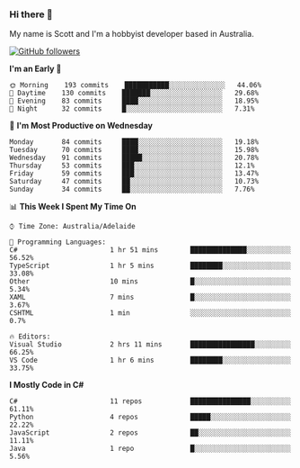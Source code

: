 ### Hi there 👋

My name is Scott and I'm a hobbyist developer based in Australia.

[![GitHub followers](https://img.shields.io/github/followers/puppetsw?label=Follow&style=social)](https://github.com/puppetsw?tab=followers)

<!--START_SECTION:waka-->
**I'm an Early 🐤** 

```text
🌞 Morning    193 commits    ███████████░░░░░░░░░░░░░░   44.06% 
🌆 Daytime    130 commits    ███████░░░░░░░░░░░░░░░░░░   29.68% 
🌃 Evening    83 commits     ████░░░░░░░░░░░░░░░░░░░░░   18.95% 
🌙 Night      32 commits     █░░░░░░░░░░░░░░░░░░░░░░░░   7.31%

```
📅 **I'm Most Productive on Wednesday** 

```text
Monday       84 commits     ████░░░░░░░░░░░░░░░░░░░░░   19.18% 
Tuesday      70 commits     ████░░░░░░░░░░░░░░░░░░░░░   15.98% 
Wednesday    91 commits     █████░░░░░░░░░░░░░░░░░░░░   20.78% 
Thursday     53 commits     ███░░░░░░░░░░░░░░░░░░░░░░   12.1% 
Friday       59 commits     ███░░░░░░░░░░░░░░░░░░░░░░   13.47% 
Saturday     47 commits     ██░░░░░░░░░░░░░░░░░░░░░░░   10.73% 
Sunday       34 commits     ██░░░░░░░░░░░░░░░░░░░░░░░   7.76%

```


📊 **This Week I Spent My Time On** 

```text
⌚︎ Time Zone: Australia/Adelaide

💬 Programming Languages: 
C#                       1 hr 51 mins        ██████████████░░░░░░░░░░░   56.52% 
TypeScript               1 hr 5 mins         ████████░░░░░░░░░░░░░░░░░   33.08% 
Other                    10 mins             █░░░░░░░░░░░░░░░░░░░░░░░░   5.34% 
XAML                     7 mins              █░░░░░░░░░░░░░░░░░░░░░░░░   3.67% 
CSHTML                   1 min               ░░░░░░░░░░░░░░░░░░░░░░░░░   0.7%

🔥 Editors: 
Visual Studio            2 hrs 11 mins       ████████████████░░░░░░░░░   66.25% 
VS Code                  1 hr 6 mins         ████████░░░░░░░░░░░░░░░░░   33.75%

```

**I Mostly Code in C#** 

```text
C#                       11 repos            ███████████████░░░░░░░░░░   61.11% 
Python                   4 repos             █████░░░░░░░░░░░░░░░░░░░░   22.22% 
JavaScript               2 repos             ██░░░░░░░░░░░░░░░░░░░░░░░   11.11% 
Java                     1 repo              █░░░░░░░░░░░░░░░░░░░░░░░░   5.56%

```



<!--END_SECTION:waka-->

<!--
**puppetsw/puppetsw** is a ✨ _special_ ✨ repository because its `README.md` (this file) appears on your GitHub profile.

Here are some ideas to get you started:

- 🔭 I’m currently working on ...
- 🌱 I’m currently learning ...
- 👯 I’m looking to collaborate on ...
- 🤔 I’m looking for help with ...
- 💬 Ask me about ...
- 📫 How to reach me: ...
- 😄 Pronouns: ...
- ⚡ Fun fact: ...
-->
